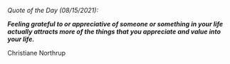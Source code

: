*Quote of the Day (08/15/2021):*

_**Feeling grateful to or appreciative of someone or something in your life actually attracts more of the things that you appreciate and value into your life.**_

Christiane Northrup